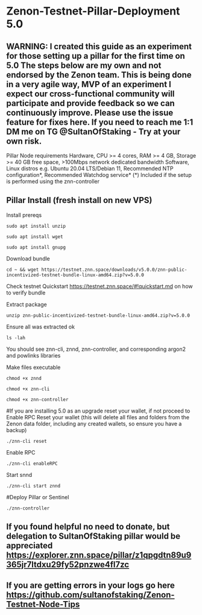 # Zenon-Testnet-Pillar-Deployment 5.0
## WARNING: I created this guide as an experiment for those setting up a pillar for the first time on 5.0 The steps below are my own and not endorsed by the Zenon team. This is being done in a very agile way, MVP of an experiment I expect our cross-functional community will participate and provide feedback so we can continuously improve. Please use the issue feature for fixes here. If you need to reach me 1:1 DM me on TG @SultanOfStaking - Try at your own risk. 

Pillar Node requirements
Hardware, CPU >= 4 cores, RAM >= 4 GB, Storage >= 40 GB free space, >100Mbps network dedicated bandwidth
Software, Linux distros e.g. Ubuntu 20.04 LTS/Debian 11, Recommended NTP configuration*, Recommended Watchdog service*
(*) Included if the setup is performed using the znn-controller

## Pillar Install (fresh install on new VPS)
Install prereqs

`sudo apt install unzip`

`sudo apt install wget`

`sudo apt install gnupg`

Download bundle

`cd ~ && wget https://testnet.znn.space/downloads/v5.0.0/znn-public-incentivized-testnet-bundle-linux-amd64.zip?v=5.0.0`

Check testnet Quickstart https://testnet.znn.space/#!quickstart.md on how to verify bundle

Extract package

`unzip znn-public-incentivized-testnet-bundle-linux-amd64.zip?v=5.0.0`

Ensure all was extracted ok

`ls -lah`

You should see znn-cli, znnd, znn-controller, and corresponding argon2 and powlinks libraries

Make files executable

`chmod +x znnd`

`chmod +x znn-cli`

`chmod +x znn-controller`

#If you are installing 5.0 as an upgrade reset your wallet, if not proceed to Enable RPC
Reset your wallet (this will delete all files and folders from the Zenon data folder, including any created wallets, so ensure you have a backup)

`./znn-cli reset`

Enable RPC

`./znn-cli enableRPC`

Start snnd

`./znn-cli start znnd`

#Deploy Pillar or Sentinel

`./znn-controller`

## If you found helpful no need to donate, but delegation to SultanOfStaking pillar would be appreciated https://explorer.znn.space/pillar/z1qpgdtn89u9365jr7ltdxu29fy52pnzwe4fl7zc

## If you are getting errors in your logs go here https://github.com/sultanofstaking/Zenon-Testnet-Node-Tips
